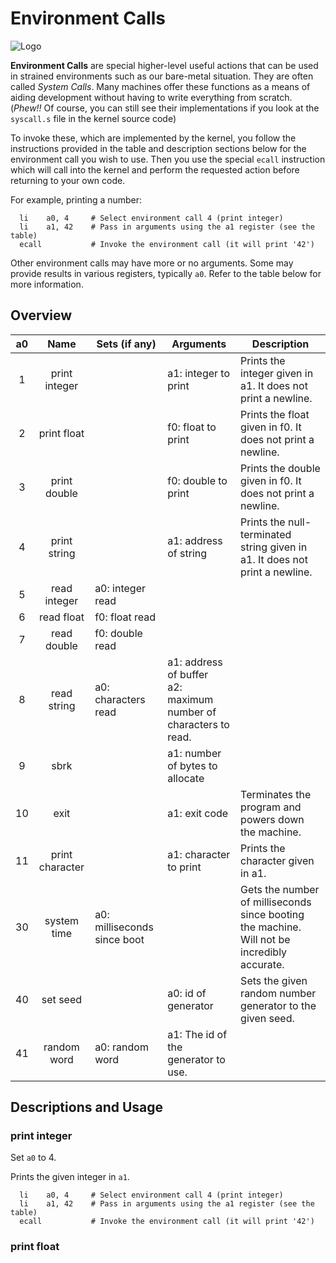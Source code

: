 # Environment Calls

![Logo](../images/dynamic/hex/ae8bab/dinosaurs/tyrannosaurus.svg)

**Environment Calls** are special higher-level useful actions that can be used in strained environments such
as our bare-metal situation. They are often called *System Calls*. Many machines offer these functions
as a means of aiding development without having to write everything from scratch. (*Phew!!* Of course,
you can still see their implementations if you look at the `syscall.s` file in the kernel source code)

To invoke these, which are implemented by the kernel, you follow the instructions provided in the table
and description sections below for the environment call you wish to use. Then you use the special `ecall`
instruction which will call into the kernel and perform the requested action before returning to your
own code.

For example, printing a number:

```riscv
  li    a0, 4     # Select environment call 4 (print integer)
  li    a1, 42    # Pass in arguments using the a1 register (see the table)
  ecall           # Invoke the environment call (it will print '42')
```

Other environment calls may have more or no arguments. Some may provide results in various registers, typically `a0`.
Refer to the table below for more information.

## Overview

<!-- for styling the table appropriately -->
<p class="syscalls-table"></p>

| a0 | Name            | Sets (if any) | Arguments | Description                                                  |
|:--:|:---------------:|---------------|-----------|--------------------------------------------------------------|
| 1  | print integer   |               | a1: integer to print | Prints the integer given in a1. It does not print a newline. |
| 2  | print float     |               | f0: float to print | Prints the float given in f0. It does not print a newline.   |
| 3  | print double    |               | f0: double to print | Prints the double given in f0. It does not print a newline.  |
| 4  | print string    |               | a1: address of string | Prints the null-terminated string given in a1. It does not print a newline.  |
| 5  | read integer    | a0: integer read |           | |
| 6  | read float      | f0: float read |           | |
| 7  | read double     | f0: double read |           | |
| 8  | read string     | a0: characters read | a1: address of buffer<br>a2: maximum number of characters to read. | |
| 9  | sbrk            |               | a1: number of bytes to allocate | |
| 10 | exit            |               | a1: exit code | Terminates the program and powers down the machine.          |
| 11 | print character |               | a1: character to print | Prints the character given in a1.                            |
| 30 | system time     | a0: milliseconds since boot | | Gets the number of milliseconds since booting the machine. Will not be incredibly accurate. |
| 40 | set seed        | | a0: id of generator | Sets the given random number generator to the given seed. |
| 41 | random word     | a0: random word | a1: The id of the generator to use. |

## Descriptions and Usage

### print integer

Set `a0` to 4.

Prints the given integer in `a1`.

```riscv
  li    a0, 4     # Select environment call 4 (print integer)
  li    a1, 42    # Pass in arguments using the a1 register (see the table)
  ecall           # Invoke the environment call (it will print '42')
```

### print float

